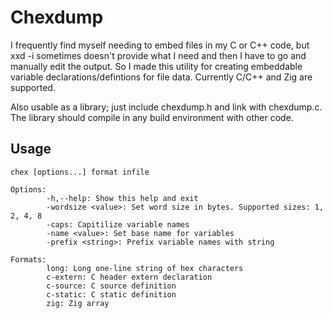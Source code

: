 # Chexdump
I frequently find myself needing to embed files in my C or C++ code, but xxd -i sometimes doesn't provide what I need and then I have to go and manually edit the output. So I made this utility for creating embeddable variable declarations/defintions for file data.
Currently C/C++ and Zig are supported.

Also usable as a library; just include chexdump.h and link with chexdump.c. The library should compile in any build environment with other code.

## Usage
```
chex [options...] format infile

Options:
        -h,--help: Show this help and exit
        -wordsize <value>: Set word size in bytes. Supported sizes: 1, 2, 4, 8
        -caps: Capitilize variable names
        -name <value>: Set base name for variables
        -prefix <string>: Prefix variable names with string

Formats:
        long: Long one-line string of hex characters
        c-extern: C header extern declaration
        c-source: C source definition
        c-static: C static definition
        zig: Zig array
```
